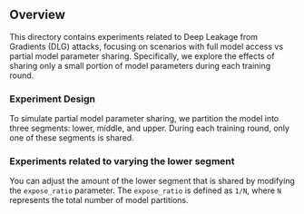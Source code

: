 ## Overview

This directory contains experiments related to Deep Leakage from Gradients (DLG) attacks, focusing on scenarios with full model access vs partial model parameter sharing. Specifically, we explore the effects of sharing only a small portion of model parameters during each training round.

### Experiment Design

To simulate partial model parameter sharing, we partition the model into three segments: lower, middle, and upper. During each training round, only one of these segments is shared.

### Experiments related to varying the lower segment

You can adjust the amount of the lower segment that is shared by modifying the `expose_ratio` parameter. The `expose_ratio` is defined as `1/N`, where `N` represents the total number of model partitions.
